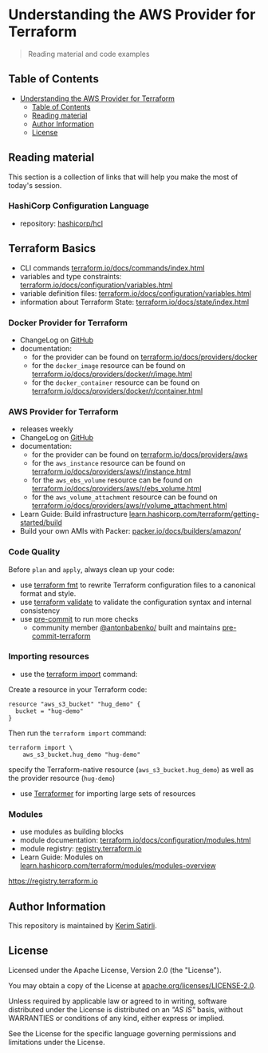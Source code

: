 # Understanding the AWS Provider for Terraform

> Reading material and code examples

## Table of Contents

- [Understanding the AWS Provider for Terraform](#understanding-the-aws-provider-for-terraform)
  - [Table of Contents](#table-of-contents)
  - [Reading material](#reading-material)
  - [Author Information](#author-information)
  - [License](#license)

## Reading material

This section is a collection of links that will help you make the most of today's session.

### HashiCorp Configuration Language

* repository: [hashicorp/hcl](https://github.com/hashicorp/hcl/tree/hcl2)

## Terraform Basics

* CLI commands [terraform.io/docs/commands/index.html](https://www.terraform.io/docs/commands/index.html)
* variables and type constraints: [terraform.io/docs/configuration/variables.html](https://www.terraform.io/docs/configuration/variables.html#type-constraints)
* variable definition files: [terraform.io/docs/configuration/variables.html](https://www.terraform.io/docs/configuration/variables.html#variable-definitions-tfvars-files)
* information about Terraform State: [terraform.io/docs/state/index.html](https://www.terraform.io/docs/state/index.html)

### Docker Provider for Terraform

* ChangeLog on [GitHub](https://github.com/terraform-providers/terraform-provider-docker/blob/master/CHANGELOG.md)
* documentation:
  * for the provider can be found on [terraform.io/docs/providers/docker](https://www.terraform.io/docs/providers/docker/index.html)
  * for the `docker_image` resource can be found on [terraform.io/docs/providers/docker/r/image.html](https://www.terraform.io/docs/providers/docker/r/image.html)
  * for the `docker_container` resource can be found on [terraform.io/docs/providers/docker/r/container.html](https://www.terraform.io/docs/providers/docker/r/container.html)

### AWS Provider for Terraform

* releases weekly
* ChangeLog on [GitHub](https://github.com/terraform-providers/terraform-provider-aws/blob/master/CHANGELOG.md)
* documentation:
  * for the provider can be found on [terraform.io/docs/providers/aws](https://www.terraform.io/docs/providers/aws/index.html)
  * for the `aws_instance` resource can be found on [terraform.io/docs/providers/aws/r/instance.html](https://www.terraform.io/docs/providers/aws/r/instance.html)
  * for the `aws_ebs_volume` resource can be found on [terraform.io/docs/providers/aws/r/ebs_volume.html](https://www.terraform.io/docs/providers/aws/r/ebs_volume.html)
  * for the `aws_volume_attachment` resource can be found on [terraform.io/docs/providers/aws/r/volume_attachment.html](https://www.terraform.io/docs/providers/aws/r/volume_attachment.html)
* Learn Guide: Build infrastructure [learn.hashicorp.com/terraform/getting-started/build](https://learn.hashicorp.com/terraform/getting-started/build)
* Build your own AMIs with Packer: [packer.io/docs/builders/amazon/](https://www.packer.io/docs/builders/amazon/)

### Code Quality

Before `plan` and `apply`, always clean up your code:

* use [terraform fmt](https://www.terraform.io/docs/commands/fmt.html) to rewrite Terraform configuration files to a canonical format and style.
* use [terraform validate](https://www.terraform.io/docs/commands/validate.html) to validate the configuration syntax and internal consistency
* use [pre-commit](https://pre-commit.com) to run more checks
  * community member [@antonbabenko/](https://github.com/antonbabenko/) built and maintains [pre-commit-terraform](https://github.com/antonbabenko/pre-commit-terraform)

### Importing resources

* use the [terraform import](https://www.terraform.io/docs/import/index.html) command:

Create a resource in your Terraform code:

```hcl
resource "aws_s3_bucket" "hug_demo" {
  bucket = "hug-demo"
}
```

Then run the `terraform import` command:

```shell
terraform import \
    aws_s3_bucket.hug_demo "hug-demo"
```

specify the Terraform-native resource (`aws_s3_bucket.hug_demo`) as well as the provider resource (`hug-demo`)

* use [Terraformer](https://github.com/GoogleCloudPlatform/terraformer) for importing large sets of resources

### Modules

* use modules as building blocks
* module documentation: [terraform.io/docs/configuration/modules.html](https://www.terraform.io/docs/configuration/modules.html)
* module registry: [registry.terraform.io](https://registry.terraform.io)
* Learn Guide: Modules on [learn.hashicorp.com/terraform/modules/modules-overview](https://learn.hashicorp.com/terraform/modules/modules-overview)

https://registry.terraform.io

## Author Information

This repository is maintained by [Kerim Satirli](https://github.com/ksatirli).

## License

Licensed under the Apache License, Version 2.0 (the "License").

You may obtain a copy of the License at [apache.org/licenses/LICENSE-2.0](http://www.apache.org/licenses/LICENSE-2.0).

Unless required by applicable law or agreed to in writing, software distributed under the License is distributed on an _"AS IS"_ basis, without WARRANTIES or conditions of any kind, either express or implied.

See the License for the specific language governing permissions and limitations under the License.
